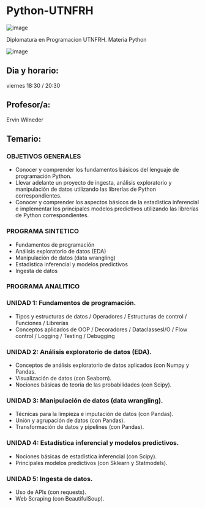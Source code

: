 # Python-UTNFRH

![image](https://user-images.githubusercontent.com/78452543/226373060-8e4b5a69-95e2-4f1b-8c72-011381225024.png)

Diplomatura en Programacion UTNFRH. Materia Python

![image](https://user-images.githubusercontent.com/78452543/226373319-eb08413d-b845-48b4-9337-0ff024070ee8.png)

## Dia y horario:

viernes 18:30 / 20:30

## Profesor/a:

Ervin Wilneder 

## Temario:

### OBJETIVOS GENERALES
- Conocer y comprender los fundamentos básicos del lenguaje de programación Python.
- Llevar adelante un proyecto de ingesta, análisis exploratorio y manipulación de datos utilizando las librerías de Python correspondientes.
- Conocer y comprender los aspectos básicos de la estadística inferencial e implementar los principales modelos predictivos utilizando las librerías de Python correspondientes.
### PROGRAMA SINTETICO
- Fundamentos de programación
- Análisis exploratorio de datos (EDA)
- Manipulación de datos (data wrangling)
- Estadística inferencial y modelos predictivos
- Ingesta de datos
### PROGRAMA ANALITICO
### UNIDAD 1: Fundamentos de programación.
- Tipos y estructuras de datos / Operadores / Estructuras de control / Funciones / Librerías
- Conceptos aplicados de OOP / Decoradores / DataclassesI/O / Flow control / Logging / Testing / Debugging
### UNIDAD 2: Análisis exploratorio de datos (EDA).
- Conceptos de análisis exploratorio de datos aplicados (con Numpy y Pandas.
- Visualización de datos (con Seaborn).
- Nociones básicas de teoría de las probabilidades (con Scipy).
### UNIDAD 3: Manipulación de datos (data wrangling).
- Técnicas para la limpieza e imputación de datos (con Pandas).
- Unión y agrupación de datos (con Pandas).
- Transformación de datos y pipelines (con Pandas).
### UNIDAD 4: Estadística inferencial y modelos predictivos.
- Nociones básicas de estadística inferencial (con Scipy).
- Principales modelos predictivos (con Sklearn y Statmodels).
### UNIDAD 5: Ingesta de datos.
- Uso de APIs (con requests).
- Web Scraping (con BeautifulSoup).
